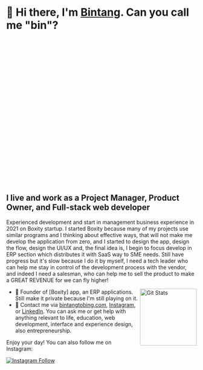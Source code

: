 # 🤠 Hi there, I'm [Bintang](https://bintangtobing.com). Can you call me "bin"?
<img src="https://giphy.com/embed/SWoSkN6DxTszqIKEqv" style="width:100%;height:0;padding-bottom:75%;position:relative;"></img>

## I live and work as a Project Manager, Product Owner, and Full-stack web developer
Experienced development and start in management business experience in 2021 on Boxity startup. I started Boxity because many of my projects use similar programs and I thinking about effective ways, that will not make me develop the application from zero, and I started to design the app, design the flow, design the UI/UX and, the final idea is, I begin to focus develop in ERP section which distributes it with SaaS way to SME needs. Still have progress but it's slow because I do it by myself, I need a tech leader who can help me stay in control of the development process with the vendor, and indeed I need a salesman, who can help me to sell the product to make a GREAT REVENUE for we can fly higher!

<a href="https://github.com/bintangjtobing"><img alt="Git Stats" src="https://github-readme-stats.vercel.app/api?username=bintangjtobing&include_all_commits=true&show_icons=true" align="right" height="150" /></a>

- 💎 Founder of [Boxity] app, an ERP applications. Still make it private because I'm still playing on it.
- 💬 Contact me via [bintangtobing.com](https://workwith.bintangtobing.com), [Instagram](https://bintangtobing.com/instagram), or [LinkedIn](https://bintangtobing.com/linkedin). You can ask me or get help with anything relevant to life, education, web development, interface and experience design, also entrepreneurship.

Enjoy your day! You can also follow me on Instagram:

<a href="https://instagram.com/bcjlt">
  <img alt="Instagram Follow" src="https://img.shields.io/badge/Follow%20@bcjlt-1-lightgrey?style=for-the-badge">
</a>
